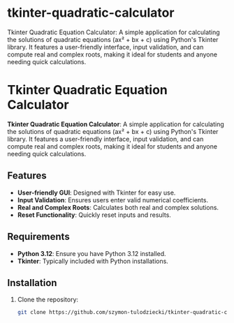 # tkinter-quadratic-calculator
Tkinter Quadratic Equation Calculator: A simple application for calculating the solutions of quadratic equations (ax² + bx + c) using Python's Tkinter library. It features a user-friendly interface, input validation, and can compute real and complex roots, making it ideal for students and anyone needing quick calculations.

# Tkinter Quadratic Equation Calculator

**Tkinter Quadratic Equation Calculator**: A simple application for calculating the solutions of quadratic equations (ax² + bx + c) using Python's Tkinter library. It features a user-friendly interface, input validation, and can compute real and complex roots, making it ideal for students and anyone needing quick calculations.

## Features
- **User-friendly GUI**: Designed with Tkinter for easy use.
- **Input Validation**: Ensures users enter valid numerical coefficients.
- **Real and Complex Roots**: Calculates both real and complex solutions.
- **Reset Functionality**: Quickly reset inputs and results.

## Requirements
- **Python 3.12**: Ensure you have Python 3.12 installed.
- **Tkinter**: Typically included with Python installations.

## Installation
1. Clone the repository:
   ```bash
   git clone https://github.com/szymon-tulodziecki/tkinter-quadratic-calculator.git
